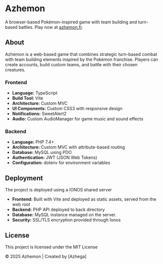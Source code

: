 # Azhemon

A browser-based Pokémon-inspired game with team building and turn-based battles. Play now at [azhemon.fr](https://azhemon.fr).

## About

Azhemon is a web-based game that combines strategic turn-based combat with team building elements inspired by the Pokémon franchise. Players can create accounts, build custom teams, and battle with their chosen creatures.

### Frontend
- **Language:** TypeScript  
- **Build Tool:** Vite  
- **Architecture:** Custom MVC
- **UI Components:** Custom CSS3 with responsive design  
- **Notifications:** SweetAlert2  
- **Audio:** Custom AudioManager for game music and sound effects

### Backend

- **Language:** PHP 7.4+  
- **Architecture:** Custom MVC with attribute-based routing  
- **Database:** MySQL using PDO  
- **Authentication:** JWT (JSON Web Tokens)  
- **Configuration:** dotenv for environment variables

## Deployment

The project is deployed using a IONOS shared server

- **Frontend:** Built with Vite and deployed as static assets, served from the web root
- **Backend:** PHP API deployed to back directory
- **Database:** MySQL instance managed on the server.
- **Security:** SSL/TLS encryption provided through Ionos

## License

This project is licensed under the MIT License

© 2025 Azhemon | Created by [Azhega]